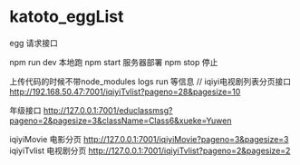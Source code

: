 # katoto_eggList
egg 请求接口

npm run dev 本地跑
npm start 服务器部署
npm stop  停止

上传代码的时候不带node_modules logs  run  等信息
//  iqiyi电视剧列表分页接口
http://192.168.50.47:7001/iqiyiTvlist?pageno=28&pagesize=10

年级接口
http://127.0.0.1:7001/educlassmsg?pageno=2&pagesize=3&className=Class6&xueke=Yuwen

iqiyiMovie 电影分页
http://127.0.0.1:7001/iqiyiMovie?pageno=3&pagesize=3
iqiyiTvlist 电视剧分页
http://127.0.0.1:7001/iqiyiTvlist?pageno=2&pagesize=2